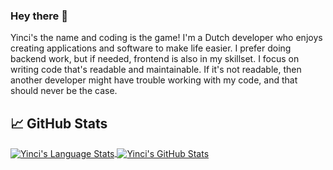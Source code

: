 ### Hey there 👋

Yinci's the name and coding is the game! I'm a Dutch developer who enjoys creating applications and software to make life easier. I prefer doing backend work, but if needed, frontend is also in my skillset. I focus on writing code that's readable and maintainable. If it's not readable, then another developer might have trouble working with my code, and that should never be the case.

## &#x1f4c8; GitHub Stats

<a href="https://github.com/ConrDev">
  <img align="center" src="https://github-readme-stats.vercel.app/api/top-langs/?username=Yinci&hide=java,html,tex&langs_count=3&count_private=true&theme=merko" alt="Yinci's Language Stats" />
</a>
<a href="https://github.com/ConrDev">
  <img align="center" src="https://github-readme-stats.vercel.app/api?username=Yinci&show_icons=true&line_height=27&count_private=true&theme=merko" alt="Yinci's GitHub Stats" />
</a>
